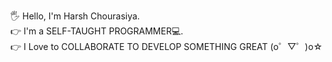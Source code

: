 🖐 Hello, I'm Harsh Chourasiya.                                       
👉 I'm a SELF-TAUGHT PROGRAMMER💻.                                                                          
👉 I Love to COLLABORATE TO DEVELOP SOMETHING GREAT (o゜▽゜)o☆                                           

